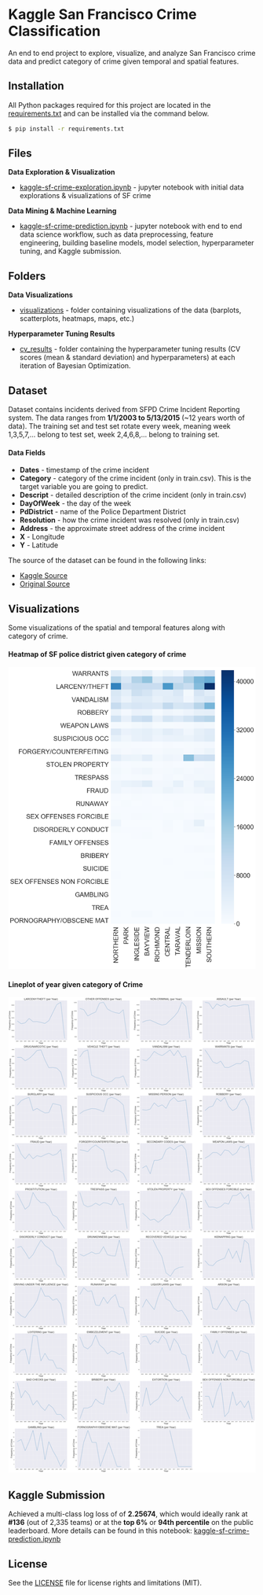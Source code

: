 # Kaggle San Francisco Crime Classification

An end to end project to explore, visualize, and analyze San Francisco crime data and predict category of crime given temporal and spatial features.

## Installation
All Python packages required for this project are located in the [requirements.txt](https://github.com/k-chuang/kaggle-sf-crime/blob/master/requirements.txt) and can be installed via the command below.

```bash
$ pip install -r requirements.txt
```

## Files

**Data Exploration & Visualization**
- [kaggle-sf-crime-exploration.ipynb](https://github.com/k-chuang/kaggle-sf-crime/blob/master/kaggle-sf-crime-exploration.ipynb) - jupyter notebook with initial data explorations & visualizations of SF crime

**Data Mining & Machine Learning**
- [kaggle-sf-crime-prediction.ipynb](https://github.com/k-chuang/kaggle-sf-crime/blob/master/kaggle-sf-crime-prediction.ipynb) - jupyter notebook with end to end data science workflow, such as data preprocessing, feature engineering, building baseline models, model selection, hyperparameter tuning, and Kaggle submission.

## Folders

**Data Visualizations**
- [visualizations](https://github.com/k-chuang/kaggle-sf-crime/blob/master/visualizations) - folder containing visualizations of the data (barplots, scatterplots, heatmaps, maps, etc.)

**Hyperparameter Tuning Results**
- [cv_results](https://github.com/k-chuang/kaggle-sf-crime/blob/master/cv_results) - folder containing the hyperparameter tuning results (CV scores (mean & standard deviation) and hyperparameters) at each iteration of Bayesian Optimization.

## Dataset
Dataset contains incidents derived from SFPD Crime Incident Reporting system. The data ranges from **1/1/2003 to 5/13/2015** (~12 years worth of data). The training set and test set rotate every week, meaning week 1,3,5,7,... belong to test set, week 2,4,6,8,... belong to training set.

#### Data Fields
- **Dates** - timestamp of the crime incident
- **Category** - category of the crime incident (only in train.csv). This is the target variable you are going to predict.
- **Descript** - detailed description of the crime incident (only in train.csv)
- **DayOfWeek** - the day of the week
- **PdDistrict** - name of the Police Department District
- **Resolution** - how the crime incident was resolved (only in train.csv)
- **Address** - the approximate street address of the crime incident
- **X** - Longitude
- **Y** - Latitude

The source of the dataset can be found in the following links:
- [Kaggle Source](https://www.kaggle.com/c/sf-crime/data)
- [Original Source](https://data.sfgov.org/Public-Safety/-Change-Notice-Police-Department-Incidents/tmnf-yvry/about)

## Visualizations

Some visualizations of the spatial and temporal features along with category of crime.

#### Heatmap of SF police district given category of crime
![](visualizations/PdDistrict_per_crime_category_heatmap.png?raw=true)

#### Lineplot of year given category of Crime
![](visualizations/Year.png?raw=true)

## Kaggle Submission

Achieved a multi-class log loss of of **2.25674**, which would ideally rank at **#136** (out of 2,335 teams) or at the **top 6%** or **94th percentile** on the public leaderboard. More details can be found in this notebook: [kaggle-sf-crime-prediction.ipynb](https://github.com/k-chuang/kaggle-sf-crime/blob/master/kaggle-sf-crime-prediction.ipynb)

## License

See the [LICENSE](https://github.com/k-chuang/kaggle-sf-crime/blob/master/LICENSE) file for license rights and limitations (MIT).
